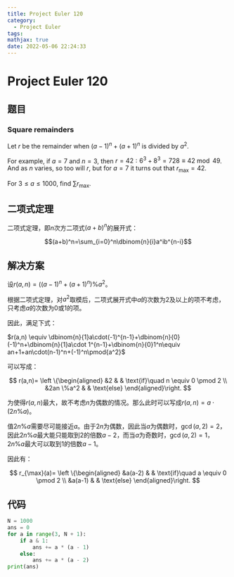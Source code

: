 ```yaml
---
title: Project Euler 120
category:
  - Project Euler
tags:
mathjax: true
date: 2022-05-06 22:24:33
---
```


<escape><!-- more --></escape>

# Project Euler 120

## 题目

### Square remainders

Let $r$ be the remainder when $(a-1)^n + (a+1)^n$ is divided by $a^2$.

For example, if $a = 7$ and $n = 3$, then $r = 42: 6^3 + 8^3 = 728 \equiv 42 \bmod 49$. And as $n$ varies, so too will $r$, but for $a = 7$ it turns out that $r_{\max} = 42$.

For $3 \le a \le 1000$, find $\sum r_{\max}$.

## 二项式定理

二项式定理，即$n$次方二项式$(a+b)^n$的展开式：

$$(a+b)^n=\sum_{i=0}^n\dbinom{n}{i}a^ib^{n-i}$$

## 解决方案

设$r(a,n)=((a-1)^n+(a+1)^n) \% a^2$。

根据二项式定理，对$a^2$取模后，二项式展开式中$a$的次数为$2$及以上的项不考虑，只考虑$a$的次数为$0$或$1$的项。

因此，满足下式：

$r(a,n) \equiv \dbinom{n}{1}a\cdot(-1)^{n-1}+\dbinom{n}{0}(-1)^n+\dbinom{n}{1}a\cdot 1^{n-1}+\dbinom{n}{0}1^n\equiv an+1+an\cdot(n-1)^n+(-1)^n\pmod{a^2}$

可以写成：

$$
r(a,n)=
\left \{\begin{aligned}
  &2  & & \text{if}\quad n \equiv 0 \pmod 2 \\
  &2an \%a^2 & & \text{else}
\end{aligned}\right.
$$

为使得$r(a,n)$最大，故不考虑$n$为偶数的情况。那么此时可以写成$r(a,n)=a\cdot (2n \% a)$。

值$2n\%a$需要尽可能接近$a$。由于$2n$为偶数，因此当$a$为偶数时，$\gcd(a,2)=2$，因此$2n\%a$最大能只能取到$2$的倍数$a-2$，而当$a$为奇数时，$\gcd(a,2)=1$，$2n\%a$最大可以取到$1$的倍数$a-1$。

因此有：

$$
r_{\max}(a)=
\left \{\begin{aligned}
  &a(a-2)  & & \text{if}\quad a \equiv 0 \pmod 2 \\
  &a(a-1) & & \text{else}
\end{aligned}\right.
$$

## 代码

```py
N = 1000
ans = 0
for a in range(3, N + 1):
    if a & 1:
        ans += a * (a - 1)
    else:
        ans += a * (a - 2)
print(ans)
```
